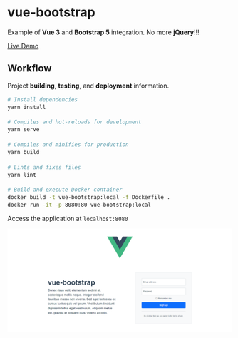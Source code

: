 # vue-bootstrap

Example of **Vue 3** and **Bootstrap 5** integration. No more **jQuery**!!!

[Live Demo](https://vue-bootstrap-cloudrun-dev-iuj6vc72wa-uc.a.run.app/)

## Workflow

Project **building**, **testing**, and **deployment** information.

```sh
# Install dependencies
yarn install

# Compiles and hot-reloads for development
yarn serve

# Compiles and minifies for production
yarn build

# Lints and fixes files
yarn lint

# Build and execute Docker container
docker build -t vue-bootstrap:local -f Dockerfile .
docker run -it -p 8080:80 vue-bootstrap:local
```

Access the application at `localhost:8080`

![Vue Bootstrap](./src/assets/vue-bootstrap.png)
